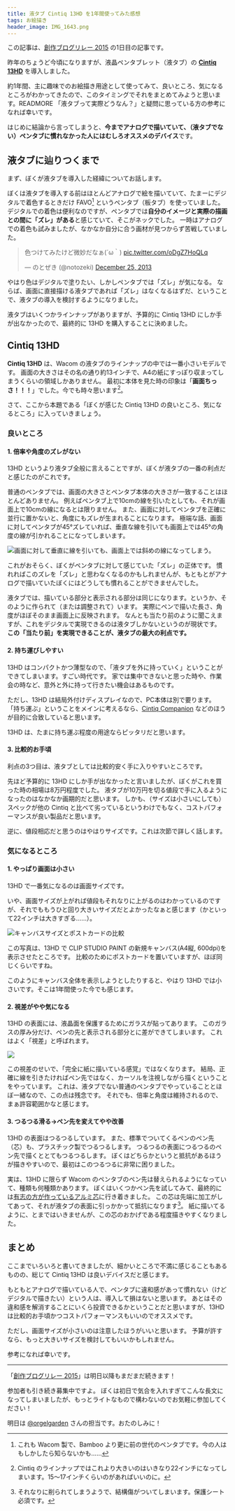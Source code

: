 ```yaml
---
title: 液タブ Cintiq 13HD を1年間使ってみた感想
tags: お絵描き
header_image: IMG_1643.png
---
```


<div class="panel panel-info">
  <div class="panel-body">
    <span class="fa fa-info-circle"></span> この記事は、<a href="http://www.adventar.org/calendars/1294">創作ブログリレー 2015</a> の1日目の記事です。
  </div>
</div>

昨年のちょうど今頃になりますが、液晶ペンタブレット（液タブ）の [**Cintiq 13HD**](http://www.wacom.com/ja-jp/products/pen-displays/cintiq-13-hd) を導入しました。

約1年間、主に趣味でのお絵描き用途として使ってみて、良いところ、気になるところがわかってきたので、このタイミングでそれをまとめてみようと思います。READMORE
「液タブって実際どうなん？」と疑問に思っている方の参考になれば幸いです。

はじめに結論から言ってしまうと、**今までアナログで描いていて、（液タブでない）ペンタブに慣れなかった人にはむしろオススメのデバイス**です。


## 液タブに辿りつくまで

まず、ぼくが液タブを導入した経緯についてお話します。

ぼくは液タブを導入する前はほとんどアナログで絵を描いていて、たまーにデジタルで着色するときだけ FAVO[^1] というペンタブ（板タブ）を使っていました。
デジタルでの着色は便利なのですが、ペンタブでは**自分のイメージと実際の描画との間に「ズレ」がある**と感じていて、そこがネックでした。
一時はアナログでの着色も試みましたが、なかなか自分に合う画材が見つからず苦戦していました。

<p>
<blockquote class="twitter-tweet" lang="en"><p lang="ja" dir="ltr">色つけてみたけど微妙だなぁ(´ω｀) <a href="http://t.co/oDgZ7HoQLq">pic.twitter.com/oDgZ7HoQLq</a></p>&mdash; のとぜき (@notozeki) <a href="https://twitter.com/notozeki/status/415846834041389057">December 25, 2013</a></blockquote>
<script async src="//platform.twitter.com/widgets.js" charset="utf-8"></script>
</p>

やはり色はデジタルで塗りたい、しかしペンタブでは「ズレ」が気になる。
ならば、画面に直接描ける液タブであれば「ズレ」はなくなるはずだ、ということで、液タブの導入を検討するようになりました。

液タブはいくつかラインナップがありますが、予算的に Cintiq 13HD にしか手が出なかったので、最終的に 13HD を購入することに決めました。


## Cintiq 13HD

**Cintiq 13HD** は、Wacom の液タブのラインナップの中では一番小さいモデルです。
画面の大きさはその名の通り約13インチで、A4の紙にすっぽり収まってしまうくらいの領域しかありません。
最初に本体を見た時の印象は「**画面ちっさ！！！**」でした。今でも時々思います[^2]。

さて、ここから本題である「ぼくが感じた Cintiq 13HD の良いところ、気になるところ」に入っていきましょう。

### 良いところ

#### 1. 倍率や角度のズレがない

13HD というより液タブ全般に言えることですが、ぼくが液タブの一番の利点だと感じたのがこれです。

普通のペンタブでは、画面の大きさとペンタブ本体の大きさが一致することはほとんどありません。
例えばペンタブ上で10cmの線を引いたとしても、それが画面上で10cmの線になるとは限りません。
また、画面に対してペンタブを正確に並行に置かないと、角度にもズレが生まれることになります。
極端な話、画面に対してペンタブが45°ズレていれば、垂直な線を引いても画面上では45°の角度の線が引かれることになってしまいます。

![画面に対して垂直に線を引いても、画面上では斜めの線になってしまう。](201512121350.png)

これがおそらく、ぼくがペンタブに対して感じていた「ズレ」の正体です。
慣れればこのズレを「ズレ」と思わなくなるのかもしれませんが、もともとがアナログで描いていたぼくにはどうしても慣れることができませんでした。

液タブでは、描いている部分と表示される部分は同じになります。というか、そのように作られて（または調整されて）います。
実際にペンで描いた長さ、角度がほぼそのまま画面上に反映されます。
なんとも当たり前のように聞こえますが、これをデジタルで実現できるのは液タブしかないというのが現状です。
**この「当たり前」を実現できることが、液タブの最大の利点です。**


#### 2. 持ち運びしやすい

13HD はコンパクトかつ薄型なので、「液タブを外に持っていく」ということができてしまいます。すごい時代です。
家では集中できないと思った時や、作業会の時など、意外と外に持って行きたい機会はあるものです。

ただし、13HD は結局外付けディスプレイなので、PC本体は別で要ります。
「持ち運ぶ」ということをメインに考えるなら、[Cintiq Companion](http://www.wacom.com/ja-jp/products/pen-displays/cintiq-companion-2) などのほうが目的に合致していると思います。

13HD は、たまに持ち運ぶ程度の用途ならピッタリだと思います。


#### 3. 比較的お手頃

利点の3つ目は、液タブとしては比較的安く手に入りやすいところです。

先ほど予算的に 13HD にしか手が出なかったと言いましたが、ぼくがこれを買った時の相場は8万円程度でした。
液タブが10万円を切る値段で手に入るようになったのはなかなか画期的だと思います。
しかも、（サイズは小さいにしても）スペックが他の Cintiq と比べて劣っているというわけでもなく、コストパフォーマンスが良い製品だと思います。

逆に、値段相応だと思うのはやはりサイズです。これは次節で詳しく話します。


### 気になるところ

#### 1. やっぱり画面は小さい

13HD で一番気になるのは画面サイズです。

いや、画面サイズが上がれば値段もそれなりに上がるのはわかっているのですが、それでももうひと回り大きいサイズだとよかったなぁと感じます（かといって22インチは大きすぎる……）。

![キャンバスサイズとポストカードの比較](IMG_0195.png)

この写真は、13HD で CLIP STUDIO PAINT の新規キャンバス(A4縦, 600dpi)を表示させたところです。
比較のためにポストカードを置いていますが、ほぼ同じくらいですね。

このようにキャンバス全体を表示しようとしたりすると、やはり 13HD では小さいです。そこは1年間使った今でも感じます。


#### 2. 視差がやや気になる

13HD の表面には、液晶面を保護するためにガラスが貼ってあります。
このガラスの厚み分だけ、ペンの先と表示される部分とに差ができてしまいます。
これはよく「視差」と呼ばれます。

![](sisa.gif)

この視差のせいで、「完全に紙に描いている感覚」ではなくなります。
結局、正確に線を引きたければペン先ではなく、カーソルを注視しながら描くということをやっています。
これは、液タブでない普通のペンタブでやっていることとほぼ一緒なので、この点は残念です。
それでも、倍率と角度は維持されるので、まぁ許容範囲かなと感じます。


#### 3. つるつる滑る→ペン先を変えてやや改善

13HD の表面はつるつるしています。
また、標準でついてくるペンのペン先（芯）も、プラスチック製でつるつるします。
つるつるの表面につるつるのペン先で描くととてもつるつるします。
ぼくはどちらかというと抵抗があるほうが描きやすいので、最初はこのつるつるに非常に困りました。

実は、13HD に限らず Wacom のペンタブのペン先は替えられるようになっていて、種類も何種類かあります。
ぼくはいくつかペン先を試してみて、最終的には[有志の方が作っているアルミ芯](http://d.hatena.ne.jp/ddd23/20120930/1348977953)に行き着きました。
この芯は先端に加工がしてあって、それが液タブの表面に引っかかって抵抗になります[^3]。
紙に描いてるように、とまではいきませんが、この芯のおかげである程度描きやすくなりました。

## まとめ

ここまでいろいろと書いてきましたが、細かいところで不満に感じることもあるものの、総じて Cintiq 13HD は良いデバイスだと感じます。

もともとアナログで描いている人で、ペンタブに違和感があって慣れない（けどデジタルで描きたい）という人は、導入して損はないと思います。
あとはその違和感を解消することにいくら投資できるかということだと思いますが、13HD は比較的お手頃かつコストパフォーマンスもいいのでオススメです。

ただし、画面サイズが小さいのは注意したほうがいいと思います。
予算が許すなら、もっと大きいサイズを検討してもいいかもしれません。

参考になれば幸いです。

<hr>

「[創作ブログリレー 2015](http://www.adventar.org/calendars/1294)」は明日以降もまだまだ続きます！

参加者も引き続き募集中ですよ。
ぼくは初日で気合を入れすぎてこんな長文になってしまいましたが、もっとライトなもので構わないのでお気軽に参加してください！

明日は [@orgelgarden](https://twitter.com/orgelgarden) さんの担当です。おたのしみに！


[^1]: これも Wacom 製で、Bamboo より更に前の世代のペンタブです。今の人はもしかしたら知らないかも……
[^2]: Cintiq のラインナップではこれより大きいのはいきなり22インチになってしまいます。15〜17インチくらいのがあればいいのに。
[^3]: それなりに削られてしまうようで、結構傷がついてしまいます。保護シート必須です。
